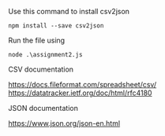 Use this command to install csv2json

```
npm install --save csv2json
```

Run the file using 

```
node .\assignment2.js
```

CSV documentation

https://docs.fileformat.com/spreadsheet/csv/
https://datatracker.ietf.org/doc/html/rfc4180

JSON documentation

https://www.json.org/json-en.html